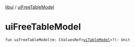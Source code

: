 [libui](index.md) / [uiFreeTableModel](./ui-free-table-model.md)

# uiFreeTableModel

`fun uiFreeTableModel(m: CValuesRef<`[`uiTableModel`](ui-table-model.md)`>?): Unit`